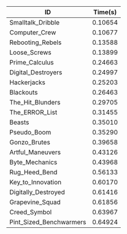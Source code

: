 |ID|Time(s)|
|-|-|
|Smalltalk_Dribble|0.10654|
|Computer_Crew|0.10677|
|Rebooting_Rebels|0.13588|
|Loose_Screws|0.13899|
|Prime_Calculus|0.24663|
|Digital_Destroyers|0.24997|
|Hackerjacks|0.25203|
|Blackouts|0.26463|
|The_Hit_Blunders|0.29705|
|The_ERROR_List|0.31455|
|Beasts|0.35010|
|Pseudo_Boom|0.35290|
|Gonzo_Brutes|0.39658|
|Artful_Maneuvers|0.43126|
|Byte_Mechanics|0.43968|
|Rug_Heed_Bend|0.56133|
|Key_to_Innovation|0.60170|
|Digitally_Destroyed|0.61416|
|Grapevine_Squad|0.61856|
|Creed_Symbol|0.63967|
|Pint_Sized_Benchwarmers|0.64924|
